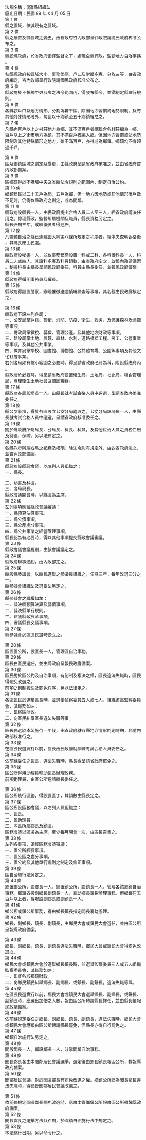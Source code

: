 法規名稱：(廢)縣組織法  
廢止日期：民國 89 年 04 月 05 日  
第 1 條  
縣之區域，依其現有之區域。  
第 2 條  
縣之廢置及縣區域之變更，由省政府咨內政部呈行政院請國民政府核准公  
布之。  
第 3 條  
縣設縣政府，於省政府指揮監督之下，處理全縣行政，監督地方自治事務  
。  
第 4 條  
各縣縣政府按區域大小，事務繁簡，戶口及財賦多寡，分為三等，由省政  
府編定，咨內政部呈行政院請國民政府核准公布之。  
第 5 條  
縣政府於不牴觸中央及省之法令範圍內，得發布縣令，並得制定縣單行規  
則。  
第 6 條  
各縣按戶口及地方情形，分劃為若干區，除因地方習慣或地勢限制，及有  
其他特殊情形者外，每區以十鄉鎮至五十鄉鎮組成之。  
第 7 條  
凡縣內百戶以上之村莊地方為鄉，其不滿百戶者得聯合各村莊編為一鄉，  
百戶以上之街市地方為鎮，其不滿百戶者編入鄉。但因地方習慣或受地勢  
限制及其他特殊情形之地方，雖不滿百戶，亦得成為鄉鎮。鄉鎮均不得超  
過千戶。  


第 8 條  
區及鄉鎮區域之劃定及變更，由縣政府呈請省政府核准之，並由省政府咨  
內政部備案。  
第 9 條  
區鄉鎮得於不牴觸中央及省縣法令規則之範圍內，制定自治公約。  
第 10 條  
鄉鎮居民以二十五戶為閭，五戶為鄰，但一地方因地勢或其他情形而戶數  
不足時，仍得依縣政府之劃定，成為閭鄰。  
第 11 條  
縣政府設縣長一人，由民政廳提出合格人員二人至三人，經省政府議決任  
用之，綜理縣政，監督所屬機關及職員，縣長資格另定之。  
縣長任期三年，成績優良者得連任。  
第 12 條  
凡籌備自治之縣已達建國大綱第八條所規定之程度者，經中央查明合格後  
，其縣長應由民選。  
第 13 條  
縣政府設秘書一人，並依事務繁簡設置一科或二科，各科置科長一人，科  
員二人或四人，其設科多寡及科員額數，由省政府定之，並報內政部備案  
。秘書科長由縣長呈請民政廳委任，科員由縣長委任，並報民政廳備案。  
第 14 條  
縣政府得僱用事務員及僱員。  
第 15 條  
縣政府得設置警察，辦理催徵送達偵緝調查等事項，其名額由民政廳核定  
之。  


第 16 條  
縣政府下設左列各局：  
一、公安局掌戶籍、警衛、消防、防疫、衛生、救災，及保護森林及漁獵  
等事項。  
二、財政局掌徵稅、募債、管理公產。及其他地方財政等事項。  
三、建設局掌土地、農礦、森林、水利、道路橋樑工程、勞工、公營事業  
等事項，及其他公共事業。  
四、教育局掌學校、圖書館、博物館、公共體育場、公園等事項及其他文  
化社會事業。  
右列各局如有縮小範圍之必要時，得呈請省政府改局為科，附設縣政府內  
。  
縣政府於必要時，得呈請省政府設置衛生局、土地局、社會局、糧食管理  
局，專理衛生土地社會及調節糧食。  
第 17 條  
縣政府各局設局長一人，由縣長就考試合格人員中遴選，呈請省政府核准  
委任之。  
第 18 條  
縣公安事項，得於各區設立公安分局處理之，公安分局設局長一人，由縣  
長就考試合格人員中遴選，呈請省政府核准委任之。  
第 19 條  
關於縣政府所屬局長、分局長、科長、科員，及其他佐治人員之資格任用  
及待遇、保障，另以法律定之。  
第 20 條  
各縣政府所屬各局之組織及權限，除法令別有規定外，由各省政府定之，  
並咨內政部備案。  
第 21 條  
縣政府設縣政會議，以左列人員組織之：  
一、縣長。  


二、秘書及科長。  
三、各局局長。  
縣政會議開會時，以縣長為主席。  
第 22 條  
左列事項應經縣政會議審議：  
一、縣預算決算事項。  
二、縣公債事項。  
三、縣公產處分事項。  
四、縣公共事業之經營管理事項。  
縣長認為有必要時，得以其他事項提交縣政會議審議。  
第 23 條  
縣政會議會議規則，由該會議議定之。  
第 24 條  
縣政府辦事通則，由內政部定之。  
第 25 條  
縣設縣參議會，以縣民選舉之參議員組織之，任期三年，每年改選三分之  
一。  
縣參議會組織法及選舉法另定之。  
第 26 條  
縣參議會之職權如左：  
一、議決縣預算決算及募債事項。  
二、議決縣單行規則。  
三、建議縣政興革事項。  
四、審議縣長交議事項。  
第 27 條  
縣參議會於區長民選時設立之。  


第 28 條  
區置區公所，設區長一人，管理區自治事務。  
第 29 條  
區長由區民選任，並由縣政府呈報民政廳備案。  
第 30 條  
區民對於區公約及自治事項，有創制及複決之權，區長違法失職時，區民  
得罷免改選之。  
前項之創制複決及罷免程序，另以法律定之。  
第 31 條  
各區區民於選舉區長時，並選舉監察委員五人或七人，組織該區監察委員  
會，其職務如左：  
一、監察區財政。  
二、向區民糾舉區長違法失職等事。  
第 32 條  
區長民選於本法施行一年後，由省政府就各縣地方情形酌定時期，容請內  
政部核准行之。  
第 33 條  
在區長民選實行以前，區長由民政廳就訓練考試合格人員委任之。  
第 34 條  
依前條委任之區長，違法失職時，縣長得呈請省政府罷免之。  
第 35 條  
區公所得用助理員輔助區長辦理政務。  
前項助理員，由區公所遴請縣長委任之。  


第 36 條  
區公所執行區務，得設置區丁，其額數由縣長定之。  
第 37 條  
區公所設區務會議，以左列人員組織之：  
一、區長。  
二、區助理員。  
三、本區所屬鄉長及鎮長。  
區務會議以區長為主席，至少每月開會一次，由區長召集之。  
第 38 條  
左列各事項，須經區務會議審議：  
一、區公所經費事項。  
二、區公區之處分事項。  
三、區公約及其他單行規則之制定及修正事項。  
第 39 條  
區自治施行法另定之。  
第 40 條  
鄉置鄉公所，設鄉長一人，鎮置鎮公所，設鎮長一人，管理各該鄉鎮自治  
事務，鄉鎮各設副鄉長副鎮長一人，襄助鄉長鎮長辦理事務。但鄉鎮在五  
百戶以上者，得增設副鄉長或副鎮長一人。  
第 41 條  
鄉公所或鎮公所事務，得由鄉長鎮長指定閭長襄助辦理。  
第 42 條  
鄉長、副鄉長、鎮長、副鎮長，由鄉民大會或鎮民大會選任，並由區公所  
呈報縣政府備案。  


第 43 條  
鄉長、副鄉長、鎮長、副鎮長違法失職時，鄉民大會或鎮民大會得罷免改  
選之。  
第 44 條  
鄉民大會或鎮民大會於選舉鄉長鎮長時，並選舉監察委員三人或五人組織  
監察委員會，其職務如左：  
一、監督各該鄉鎮財政。  
二、向鄉民鎮民糾舉鄉長、副鄉長、或鎮長、副鎮長，違法失職等事。  
第 45 條  
在區長民選實行以前，鄉民大會或鎮民大會選舉鄉長、副鄉長，或鎮長、  
副鎮長時，應選出加倍之人數，報由區公所轉請縣長擇任，並由縣長彙報  
民政廳備案。  
第 46 條  
依前條規定委任之鄉長、副鄉長、鎮長、副鎮長，違法失職時，鄉民大會  
或鎮民大會應報由區公所轉請縣長罷免，但縣長亦得自行罷免之。  
第 47 條  
鄉鎮自治施行法另定之。  
第 48 條  
閭設閭長一人，鄰設鄰長一人，分掌閭鄰自治事務。  
第 49 條  
閭長鄰長各由本閭鄰居民會議選舉，選定後由鄉長鎮長報區公所，轉報縣  
政府備案。  
第 50 條  
閭鄰居民會議，對於閭長鄰長有罷免改選之權。鄉鎮公所認為閭長鄰長違  
法失職時，得通告閭鄰居民會議改選之。  


第 51 條  
依前條規定閭長鄰長罷免改選時，應由主管鄉鎮公所報由區公所轉報縣政  
府備案。  
第 52 條  
閭長鄰長之選舉方法及任期，於鄉鎮自治施行法中規定之。  
第 53 條  
本法施行日期，另以命令行之。  


